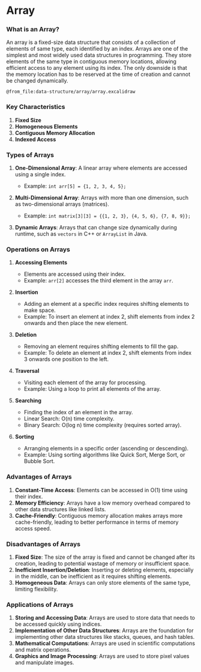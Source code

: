 # Array

### What is an Array?

An array is a fixed-size data structure that consists of a collection of elements of same type, each identified by an index.
Arrays are one of the simplest and most widely used data structures in programming.
They store elements of the same type in contiguous memory locations, allowing efficient access to any element using its index.
The only downside is that the memory location has to be reserved at the time of creation and cannot be changed dynamically.

```kroki-excalidraw no-transparency=false
@from_file:data-structure/array/array.excalidraw
```

### Key Characteristics

1. **Fixed Size**
2. **Homogeneous Elements**
3. **Contiguous Memory Allocation**
4. **Indexed Access**

### Types of Arrays

1. **One-Dimensional Array**: A linear array where elements are accessed using a single index.
    - Example: `int arr[5] = {1, 2, 3, 4, 5};`

2. **Multi-Dimensional Array**: Arrays with more than one dimension, such as two-dimensional arrays (matrices).
    - Example: `int matrix[3][3] = {{1, 2, 3}, {4, 5, 6}, {7, 8, 9}};`

3. **Dynamic Arrays**: Arrays that can change size dynamically during runtime, such as `vectors` in C++ or `ArrayList` in Java.

### Operations on Arrays

1. **Accessing Elements**
    - Elements are accessed using their index.
    - Example: `arr[2]` accesses the third element in the array `arr`.

2. **Insertion**
    - Adding an element at a specific index requires shifting elements to make space.
    - Example: To insert an element at index 2, shift elements from index 2 onwards and then place the new element.

3. **Deletion**
    - Removing an element requires shifting elements to fill the gap.
    - Example: To delete an element at index 2, shift elements from index 3 onwards one position to the left.

4. **Traversal**
    - Visiting each element of the array for processing.
    - Example: Using a loop to print all elements of the array.

5. **Searching**
    - Finding the index of an element in the array.
    - Linear Search: O(n) time complexity.
    - Binary Search: O(log n) time complexity (requires sorted array).

6. **Sorting**
    - Arranging elements in a specific order (ascending or descending).
    - Example: Using sorting algorithms like Quick Sort, Merge Sort, or Bubble Sort.

### Advantages of Arrays

1. **Constant-Time Access**: Elements can be accessed in O(1) time using their index.
2. **Memory Efficiency**: Arrays have a low memory overhead compared to other data structures like linked lists.
3. **Cache-Friendly**: Contiguous memory allocation makes arrays more cache-friendly, leading to better performance in terms of memory access speed.

### Disadvantages of Arrays

1. **Fixed Size**: The size of the array is fixed and cannot be changed after its creation, leading to potential wastage of memory or insufficient space.
2. **Inefficient Insertion/Deletion**: Inserting or deleting elements, especially in the middle, can be inefficient as it requires shifting elements.
3. **Homogeneous Data**: Arrays can only store elements of the same type, limiting flexibility.

### Applications of Arrays

1. **Storing and Accessing Data**: Arrays are used to store data that needs to be accessed quickly using indices.
2. **Implementation of Other Data Structures**: Arrays are the foundation for implementing other data structures like stacks, queues, and hash tables.
3. **Mathematical Computations**: Arrays are used in scientific computations and matrix operations.
4. **Graphics and Image Processing**: Arrays are used to store pixel values and manipulate images.
